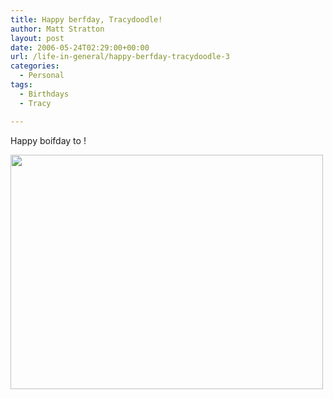 ```yaml
---
title: Happy berfday, Tracydoodle!
author: Matt Stratton
layout: post
date: 2006-05-24T02:29:00+00:00
url: /life-in-general/happy-berfday-tracydoodle-3
categories:
  - Personal
tags:
  - Birthdays
  - Tracy

---
```

Happy boifday to !

[<img src="https://static.flickr.com/54/150169797_9a1aaa3875.jpg?v=0" width="500" height="375" />][1]

 [1]: https://flickr.com/photos/mugsy/tags/tracy/